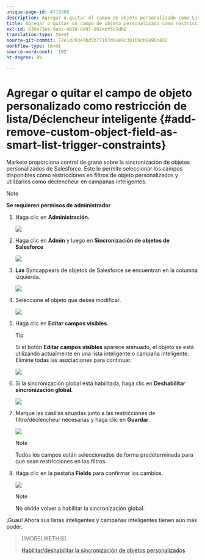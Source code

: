 ```yaml
---
unique-page-id: 4719300
description: Agregar o quitar el campo de objeto personalizado como Listas inteligentes/Restricciones de Déclencheur - Documentos de Marketo - Documentación del producto
title: Agregar o quitar un campo de objeto personalizado como restricciones de lista/Déclencheur inteligente
exl-id: 639e73eb-9a8c-4b10-8e97-892abf5c5db0
translation-type: tm+mt
source-git-commit: 72e1d29347bd5b77107da1e9c30169cb6490c432
workflow-type: tm+mt
source-wordcount: '192'
ht-degree: 0%

---
```


# Agregar o quitar el campo de objeto personalizado como restricción de lista/Déclencheur inteligente {#add-remove-custom-object-field-as-smart-list-trigger-constraints}

Marketo proporciona control de grano sobre la sincronización de objetos personalizados de Salesforce. Esto le permite seleccionar los campos disponibles como restricciones en filtros de objeto personalizados y utilizarlos como déclencheur en campañas inteligentes.

>[!NOTE]
>
>**Se requieren permisos de administrador**

1. Haga clic en **Administración.**

   ![](assets/image2014-12-10-13-3a9-3a47.png)

1. Haga clic en **Admin** y luego en **Sincronización de objetos de Salesforce**

   ![](assets/image2015-12-11-15-3a11-3a41.png)

1. **Las** Syncappears de objetos de Salesforce se encuentran en la columna izquierda.

   ![](assets/image2015-12-11-15-3a15-3a15.png)

1. Seleccione el objeto que desea modificar.

   ![](assets/image2014-12-10-13-3a10-3a11.png)

1. Haga clic en **Editar campos visibles**.

   >[!TIP]
   >
   >Si el botón **Editar campos visibles** aparece atenuado, el objeto se está utilizando actualmente en una lista inteligente o campaña inteligente. Elimine todas las asociaciones para continuar.

   ![](assets/image2014-12-10-13-3a10-3a25.png)

1. Si la sincronización global está habilitada, haga clic en **Deshabilitar sincronización global**.

   ![](assets/image2014-12-10-13-3a10-3a36.png)

1. Marque las casillas situadas junto a las restricciones de filtro/déclencheur necesarias y haga clic en **Guardar**.

   ![](assets/image2014-12-10-13-3a10-3a47.png)

   >[!NOTE]
   >
   >Todos los campos están seleccionados de forma predeterminada para que sean restricciones en los filtros.

1. Haga clic en la pestaña **Fields** para confirmar los cambios.

   ![](assets/image2014-12-10-13-3a10-3a56.png)

   >[!NOTE]
   >
   >No olvide volver a habilitar la sincronización global.

¡Guau! Ahora sus listas inteligentes y campañas inteligentes tienen aún más poder.

>[!MORELIKETHIS]
>
>[Habilitar/deshabilitar la sincronización de objetos personalizados](/help/marketo/product-docs/crm-sync/salesforce-sync/setup/optional-steps/enable-disable-custom-object-sync.md)
